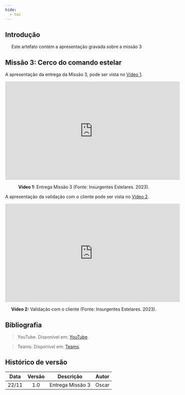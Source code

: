 ```yaml
---
hide:
  - toc
---
```


## Introdução

<p style="text-align:justify; text-indent:20px;">
Este artefato contém a apresentação gravada sobre a missão 3
</p>


## Missão 3: Cerco do comando estelar

A apresentação da entrega da Missão 3, pode ser vista no [Vídeo 1](https://www.youtube.com/watch?v=ZVDCqJDauP8&ab_channel=oscarbrito).

<div align="center">
<iframe width="560" height="315" src="https://www.youtube.com/embed/ZVDCqJDauP8?si=Uf3wPD5PbI6INuDt" title="YouTube video player" frameborder="0" allow="accelerometer; autoplay; clipboard-write; encrypted-media; gyroscope; picture-in-picture; web-share" allowfullscreen></iframe>
<p> <b>Vídeo 1:</b> Entrega Missão 3 (Fonte: Insurgentes Estelares. 2023). </p>
</div>

A apresentação da validação com o cliente pode ser vista no [Vídeo 2](https://www.youtube.com/watch?v=dXRkDJODRnQ&ab_channel=PedroEduardo).

<div align="center">
<iframe width="560" height="315" src="https://www.youtube.com/embed/dXRkDJODRnQ?si=6i41ZafMXmEAUvhy" title="YouTube video player" frameborder="0" allow="accelerometer; autoplay; clipboard-write; encrypted-media; gyroscope; picture-in-picture; web-share" allowfullscreen></iframe>
<p> <b>Vídeo 2:</b> Validação com o cliente (Fonte: Insurgentes Estelares. 2023). </p>
</div>




## Bibliografia

> YouTube. Disponível em: [YouTube](https://www.youtube.com).

> Teams. Disponível em: [Teams](https://teams.microsoft.com). 



## Histórico de versão

| Data  | Versão | Descrição        | Autor |
| :---: | :----: | ---------------- | ----- |
| 22/11 |  1.0   | Entrega Missão 3| Oscar  |